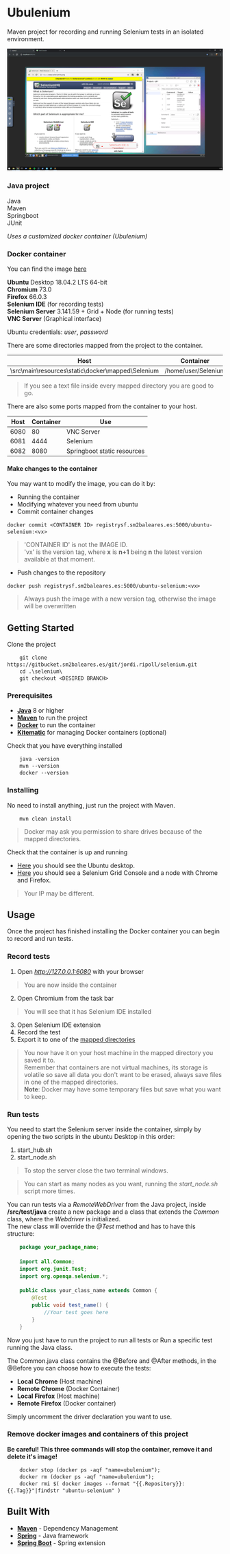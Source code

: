 # Ubulenium

Maven project for recording and running Selenium tests in an isolated environment.

![image](ubulenium_screenshot.png)

### Java project
Java  
Maven  
Springboot  
JUnit  

*Uses a customized docker container (Ubulenium)*

### Docker container

You can find the image [here](http://registrysf.sm2baleares.es/)

**Ubuntu** Desktop 18.04.2 LTS 64-bit  
**Chromium** 73.0  
**Firefox** 66.0.3  
**Selenium IDE** (for recording tests)  
**Selenium Server** 3.141.59 + Grid + Node (for running tests)  
**VNC Server** (Graphical interface)  

Ubuntu credentials: *user*, *password*

There are some directories mapped from the project to the container.  

| Host | Container |
| ---- | --------- |
| \src\main\resources\static\docker\mapped\Selenium | /home/user/Selenium |

> If you see a text file inside every mapped directory you are good to go.

There are also some ports mapped from the container to your host.

| Host | Container | Use        |
| ---- | --------- | ---------- |
| 6080 |    80     | VNC Server |
| 6081 |   4444    |  Selenium  |
| 6082 |   8080    | Springboot static resources |

#### Make changes to the container
You may want to modify the image, you can do it by:
* Running the container
* Modifying whatever you need from ubuntu
* Commit container changes
````
docker commit <CONTAINER ID> registrysf.sm2baleares.es:5000/ubuntu-selenium:<vx>
````
>'CONTAINER ID' is not the IMAGE ID.  
'vx' is the version tag, where **x** is **n+1** being **n** the latest version available at that moment.  

* Push changes to the repository 
````
docker push registrysf.sm2baleares.es:5000/ubuntu-selenium:<vx>
````

> Always push the image with a new version tag, otherwise the image will be overwritten

## Getting Started

Clone the project
```
    git clone https://gitbucket.sm2baleares.es/git/jordi.ripoll/selenium.git
    cd .\selenium\
    git checkout <DESIRED BRANCH>
```

### Prerequisites

* [**Java**](https://www.java.com) 8 or higher
* [**Maven**](https://maven.apache.org) to run the project
* [**Docker**](https://www.docker.com/products/docker-desktop) to run the container
* [**Kitematic**](https://kitematic.com) for managing Docker containers (optional)

Check that you have everything installed  
```
    java -version
    mvn --version
    docker --version
```

### Installing

No need to install anything, just run the project with Maven.  
````
    mvn clean install
````
> Docker may ask you permission to share drives because of the mapped directories.

Check that the container is up and running  
* [Here](http://127.0.0.1:6080) you should see the Ubuntu desktop.   
* [Here](http://127.0.0.1:6081/grid/console) you should see a Selenium Grid Console and a node with Chrome and Firefox.  

> Your IP may be different.
## Usage
Once the project has finished installing the Docker container you can begin to record and run tests.

### Record tests

1. Open *http://127.0.0.1:6080* with your browser
> You are now inside the container  
2. Open Chromium from the task bar
> You will see that it has Selenium IDE installed  
3. Open Selenium IDE extension  
4. Record the test  
5. Export it to one of the [mapped directories](#docker-container)  

> You now have it on your host machine in the mapped directory you saved it to.  
> Remember that containers are not virtual machines, its storage is volatile so save all data you don't want to be 
erased, always save files in one of the mapped directories.  
> **Note**: Docker may have some temporary files but save what you want to keep.

### Run tests
You need to start the Selenium server inside the container, simply by opening the two scripts in the ubuntu Desktop in this order:  

1. start_hub.sh  
2. start_node.sh  

> To stop the server close the two terminal windows.

> You can start as many nodes as you want, running the *start_node.sh* script more times.

You can run tests via a *RemoteWebDriver* from the Java project, inside **/src/test/java** create a new package and a class 
that extends the *Common* class, where the *Webdriver* is initialized.  
The new class will override the *@Test* method and has to have this structure:

````java
    package your_package_name;
    
    import all.Common;
    import org.junit.Test;
    import org.openqa.selenium.*;
    
    public class your_class_name extends Common {
        @Test
        public void test_name() {
            //Your test goes here
        }
    }
````

Now you just have to run the project to run all tests or Run a specific test running the Java class.  

The Common.java class contains the @Before and @After methods, in the @Before you can choose how to execute the tests:
* **Local Chrome** (Host machine)
* **Remote Chrome** (Docker Container)
* **Local Firefox** (Host machine)
* **Remote Firefox** (Docker container)

Simply uncomment the driver declaration you want to use.  

### Remove docker images and containers of this project
**Be careful! This three commands will stop the container, remove it and delete it's image!**
````
    docker stop (docker ps -aqf "name=ubulenium");
    docker rm (docker ps -aqf "name=ubulenium");
    docker rmi $( docker images --format "{{.Repository}}:{{.Tag}}"|findstr "ubuntu-selenium" )
````

## Built With

* [**Maven**](https://maven.apache.org/) - Dependency Management
* [**Spring**](https://spring.io/) - Java framework
* [**Spring Boot**](https://spring.io/projects/spring-boot) - Spring extension
